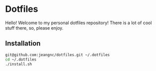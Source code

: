 # Dotfiles

Hello! Welcome to my personal dotfiles repository! There is a lot of cool stuff there, so, please enjoy.


## Installation

```sh
git@github.com:jeangnc/dotfiles.git ~/.dotfiles
cd ~/.dotfiles
./install.sh
```
